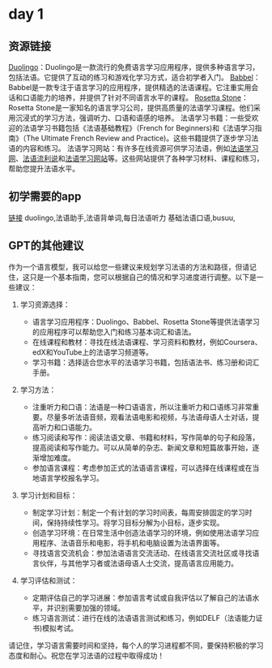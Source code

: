 # day 1
## 资源链接
[Duolingo](https://www.duolingo.com)：Duolingo是一款流行的免费语言学习应用程序，提供多种语言学习，包括法语。它提供了互动的练习和游戏化学习方式，适合初学者入门。
[Babbel](https://www.babbel.com)：Babbel是一款专注于语言学习的应用程序，提供精选的法语课程。它注重实用会话和口语能力的培养，并提供了针对不同语言水平的课程。
[Rosetta Stone](https://www.rosettastone.com)：Rosetta Stone是一家知名的语言学习公司，提供高质量的法语学习课程。他们采用沉浸式的学习方法，强调听力、口语和语感的培养。
法语学习书籍：一些受欢迎的法语学习书籍包括《法语基础教程》（French for Beginners)和《法语学习指南》（The Ultimate French Review and Practice)。这些书籍提供了逐步学习法语的内容和练习。
法语学习网站：有许多在线资源可供学习法语，例如[法语学习网](https://www.frenchlearner.com)、[法语流利说](https://www.fluentu.com/french/)和[法语学习网站](https://www.francaisfacile.com)等。这些网站提供了各种学习材料、课程和练习，帮助您提升法语水平。

## 初学需要的app
[链接](http://xhslink.com/bFjgPq)
duolingo,法语助手,法语背单词,每日法语听力
基础法语口语,busuu,

## GPT的其他建议
作为一个语言模型，我可以给您一些建议来规划学习法语的方法和路径，但请记住，这只是一个基本指南，您可以根据自己的情况和学习进度进行调整。以下是一些建议：

1. 学习资源选择：
   - 语言学习应用程序：Duolingo、Babbel、Rosetta Stone等提供法语学习的应用程序可以帮助您入门和练习基本词汇和语法。
   - 在线课程和教材：寻找在线法语课程、学习资料和教材，例如Coursera、edX和YouTube上的法语学习频道等。
   - 学习书籍：选择适合您水平的法语学习书籍，包括语法书、练习册和词汇手册。

2. 学习方法：
   - 注重听力和口语：法语是一种口语语言，所以注重听力和口语练习非常重要。尽量多听法语音频，观看法语电影和视频，与法语母语人士对话，提高听力和口语能力。
   - 练习阅读和写作：阅读法语文章、书籍和材料，写作简单的句子和段落，提高阅读和写作能力。可以从简单的杂志、新闻文章和短篇故事开始，逐渐增加难度。
   - 参加语言课程：考虑参加正式的法语语言课程，可以选择在线课程或在当地语言学校报名学习。

3. 学习计划和目标：
   - 制定学习计划：制定一个有计划的学习时间表，每周安排固定的学习时间，保持持续性学习。将学习目标分解为小目标，逐步实现。
   - 创造学习环境：在日常生活中创造法语学习的环境，例如使用法语学习应用程序、法语音乐和电影，将手机和电脑设置为法语界面等。
   - 寻找语言交流机会：参加法语语言交流活动、在线语言交流社区或寻找语言伙伴，与其他学习者或法语母语人士交流，提高语言应用能力。

4. 学习评估和测试：
   - 定期评估自己的学习进展：参加语言考试或自我评估以了解自己的法语水平，并识别需要加强的领域。
   - 练习语言测试：进行在线的法语语言测试和练习，例如DELF（法语能力证书)模拟考试。

请记住，学习语言需要时间和坚持，每个人的学习进程都不同，要保持积极的学习态度和耐心。祝您在学习法语的过程中取得成功！